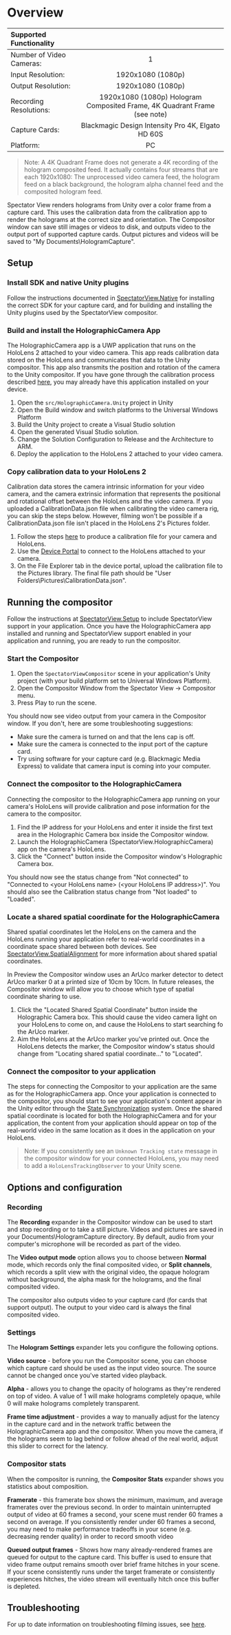 # Overview

| Supported Functionality  |                                                                |
|:-------------------------|:--------------------------------------------------------------:|
| Number of Video Cameras: | 1                                                              |
| Input Resolution:        | 1920x1080 (1080p)                                              |
| Output Resolution:       | 1920x1080 (1080p)                                              |
| Recording Resolutions:   | 1920x1080 (1080p) Hologram Composited Frame, 4K Quadrant Frame (see note) |
| Capture Cards:           | Blackmagic Design Intensity Pro 4K, Elgato HD 60S                         |
| Platform:                | PC                                                             |

>Note: A 4K Quadrant Frame does not generate a 4K recording of the hologram composited feed. It actually contains four streams that are each 1920x1080: The unprocessed video camera feed, the hologram feed on a black background, the hologram alpha channel feed and the composited hologram feed.

Spectator View renders holograms from Unity over a color frame from a capture card.  This uses the calibration data from the calibration app to render the holograms at the correct size and orientation. The Compositor window can save still images or videos to disk, and outputs video to the output port of supported capture cards. Output pictures and videos will be saved to "My Documents\HologramCapture\".

## Setup

### Install SDK and native Unity plugins

Follow the instructions documented in [SpectatorView.Native](../../../../../SpectatorView.Native/README.md) for installing the correct SDK for your capture card, and for building and installing the Unity plugins used by the SpectatorView compositor.

### Build and install the HolographicCamera App

The HolographicCamera app is a UWP application that runs on the HoloLens 2 attached to your video camera. This app reads calibration data stored on the HoloLens and communicates that data to the Unity compositor. This app also transmits the position and rotation of the camera to the Unity compositor. If you have gone through the calibration process described [here](../../../../../../doc/SpectatorView.Setup.VideoCamera.md), you may already have this application installed on your device.

1. Open the `src/HolographicCamera.Unity` project in Unity
2. Open the Build window and switch platforms to the Universal Windows Platform
3. Build the Unity project to create a Visual Studio solution
4. Open the generated Visual Studio solution.
5. Change the Solution Configuration to Release and the Architecture to ARM.
6. Deploy the application to the HoloLens 2 attached to your video camera.

### Copy calibration data to your HoloLens 2

Calibration data stores the camera intrinsic information for your video camera, and the camera extrinsic information that represents the positional and rotational offset between the HoloLens and the video camera. If you uploaded a CalibrationData.json file when calibrating the video camera rig, you can skip the steps below. However, filming won't be possible if a CalibrationData.json file isn't placed in the HoloLens 2's Pictures folder.

1. Follow the steps [here](../../../../../../doc/SpectatorView.Setup.VideoCamera.md) to produce a calibration file for your camera and HoloLens.
2. Use the [Device Portal](https://docs.microsoft.com/en-us/windows/uwp/debug-test-perf/device-portal-hololens) to connect to the HoloLens attached to your camera.
3. On the File Explorer tab in the device portal, upload the calibration file to the Pictures library. The final file path should be "User Folders\Pictures\CalibrationData.json".

## Running the compositor

Follow the instructions at [SpectatorView.Setup](../../../../../../doc/SpectatorView.Setup.md) to include SpectatorView support in your application. Once you have the HolographicCamera app installed and running and SpectatorView support enabled in your application and running, you are ready to run the compositor.

### Start the Compositor

1. Open the `SpectatorViewCompositor` scene in your application's Unity project (with your build platform set to Universal Windows Platform).
2. Open the Compositor Window from the Spectator View -> Compositor menu.
3. Press Play to run the scene.

You should now see video output from your camera in the Compositor window. If you don't, here are some troubleshooting suggestions:

- Make sure the camera is turned on and that the lens cap is off.
- Make sure the camera is connected to the input port of the capture card.
- Try using software for your capture card (e.g. Blackmagic Media Express) to validate that camera input is coming into your computer.

### Connect the compositor to the HolographicCamera

Connecting the compositor to the HolographicCamera app running on your camera's HoloLens will provide calibration and pose information for the camera to the compositor.

1. Find the IP address for your HoloLens and enter it inside the first text area in the Holographic Camera box inside the Compositor window.
2. Launch the HolographicCamera (SpectatorView.HolographicCamera) app on the camera's HoloLens.
3. Click the "Connect" button inside the Compositor window's Holographic Camera box.

You should now see the status change from "Not connected" to "Connected to &lt;your HoloLens name&gt; (&lt;your HoloLens IP address&gt;)". You should also see the Calibration status change from "Not loaded" to "Loaded".

### Locate a shared spatial coordinate for the HolographicCamera

Shared spatial coordinates let the HoloLens on the camera and the HoloLens running your application refer to real-world coordinates in a coordinate space shared between both devices. See [SpectatorView.SpatialAlignment](../../../SpatialAlignment/README.md) for more information about shared spatial coordinates.

In Preview the Compositor window uses an ArUco marker detector to detect ArUco marker 0 at a printed size of 10cm by 10cm. In future releases, the Compositor window will allow you to choose which type of spatial coordinate sharing to use.

1. Click the "Located Shared Spatial Coordinate" button inside the Holographic Camera box. This should cause the video camera light on your HoloLens to come on, and cause the HoloLens to start searching fo the ArUco marker.
2. Aim the HoloLens at the ArUco marker you've printed out. Once the HoloLens detects the marker, the Compositor window's status should change from "Locating shared spatial coordinate..." to "Located".

### Connect the compositor to your application

The steps for connecting the Compositor to your application are the same as for the HolographicCamera app. Once your application is connected to the compositor, you should start to see your application's content appear in the Unity editor through the [State Synchronization](../StateSynchronization/README.md) system. Once the shared spatial coordinate is located for both the HolographicCamera and for your application, the content from your application should appear on top of the real-world video in the same location as it does in the application on your HoloLens.

> Note: If you consistently see an `Unknown Tracking state` message in the compositor window for your connected HoloLens, you may need to add a `HoloLensTrackingObserver` to your Unity scene.

## Options and configuration

### Recording

The **Recording** expander in the Compositor window can be used to start and stop recording or to take a still picture. Videos and pictures are saved in your Documents\HologramCapture directory. By default, audio from your computer's microphone will be recorded as part of the video.

The **Video output mode** option allows you to choose between **Normal** mode, which records only the final composited video, or **Split channels**, which records a split view with the original video, the opaque hologram without background, the alpha mask for the holograms, and the final composited video.

The compositor also outputs video to your capture card (for cards that support output). The output to your video card is always the final composited video.

### Settings

The **Hologram Settings** expander lets you configure the following options.

**Video source** - before you run the Compositor scene, you can choose which capture card should be used as the input video source. The source cannot be changed once you've started video playback.

**Alpha** - allows you to change the opacity of holograms as they're rendered on top of video. A value of 1 will make holograms completely opaque, while 0 will make holograms completely transparent.

**Frame time adjustment** - provides a way to manually adjust for the latency in the capture card and in the network traffic between the HolographicCamera app and the compositor. When you move the camera, if the holograms seem to lag behind or follow ahead of the real world, adjust this slider to correct for the latency.

### Compositor stats

When the compositor is running, the **Compositor Stats** expander shows you statistics about composition.

**Framerate** - this framerate box shows the minimum, maximum, and average framerates over the previous second. In order to maintain uninterrupted output of video at 60 frames a second, your scene must render 60 frames a second on average. If you consistently render under 60 frames a second, you may need to make performance tradeoffs in your scene (e.g. decreasing render quality) in order to record smooth video

**Queued output frames** - Shows how many already-rendered frames are queued for output to the capture card. This buffer is used to ensure that video frame output remains smooth over brief frame hitches in your scene. If your scene consistently runs under the target framerate or consistently experiences hitches, the video stream will eventually hitch once this buffer is depleted.

## Troubleshooting
For up to date information on troubleshooting filming issues, see [here](../../../../../../doc/SpectatorView.Setup.VideoCamera.md).